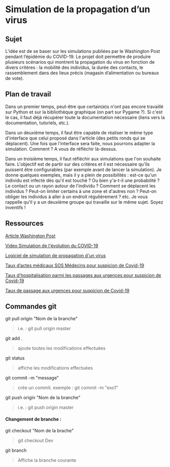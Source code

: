 # Simulation de la propagation d’un virus

## Sujet
L’idée est de se baser sur les simulations publiées par le Washington Post pendant l’épidémie du COVID-19. Le projet doit permettre de produire plusieurs scénarios qui montrent la propagation du virus en fonction de divers critères : la mobilité des individus, la durée des contacts, le rassemblement dans des lieux précis (magasin d’alimentation ou bureaux de vote).

## Plan de travail
Dans un premier temps, peut-être que certain(e)s n'ont pas encore travaillé sur Python et sur la bibliothèque graphique (on part sur Pygame ?). Si c'est le cas, il faut déjà récupérer toute la documentation nécessaire (liens vers la documentation, tutoriels, etc.).

Dans un deuxième temps, il faut être capable de réaliser le même type d'interface que celui proposé dans l'article (des petits ronds qui se déplacent). Une fois que l'interface sera faite, nous pourrons adapter la simulation. Comment ? A vous de réfléchir là-dessus.

Dans un troisième temps, il faut réfléchir aux simulations que l'on souhaite faire. L'objectif est de partir sur des critères et il est nécessaire qu'ils puissent être configurables (par exemple avant de lancer la simulation). Je donne quelques exemples, mais il y a plein de possibilités : est-ce qu'un individu est infecté dès qu'il est touché ? Ou bien y'a-t-il une probabilité ? Le contact ou un rayon autour de l'individu ? Comment se déplacent les individus ? Peut-on limiter certains à une zone et d'autres non ? Peut-on obliger les individus à aller à un endroit régulièrement ? etc. Je vous rappelle qu'il y a un deuxième groupe qui travaille sur le même sujet. Soyez inventifs !

## Ressources 


[Article Washington Post](https://www.washingtonpost.com/graphics/2020/world/corona-simulator/?fbclid=IwAR2fR0DmKt411g-nQkPCfiriesyZcGDR6ovSnXiA4qRm4nx6XcGHlRHGieY)

[Video Simulation de l'évolution du COVID-19](https://www.youtube.com/watch?v=hrLrEfP2Wjo&fbclid=IwAR1tauuZLSBlKuAiWRztkthoEDdMkmZjWyJeH1aR0bIbxp3HRPBA25wW4b8)

[Logiciel de simulation de propagation d'un virus](https://github.com/angeluriot/Disease_propagation?fbclid=IwAR1JoR2a45tnGa-Nbj9WESWnBDD5pP1XYJIYFQ68PyFz8HqEdZGxO0XqTPs)

[Taux d’actes médicaux SOS Médecins pour suspicion de Covid-19](https://www.data.gouv.fr/fr/datasets/taux-dactes-medicaux-sos-medecins-pour-suspicion-de-covid-19-pour-10-000-actes-medicaux/)

[Taux d'hospitalisation parmi les passages aux urgences pour suspicion de Covid-19](https://www.data.gouv.fr/fr/datasets/taux-dhospitalisation-parmi-les-passages-aux-urgences-pour-suspicion-de-covid-19/)

[Taux de passage aux urgences pour suspicion de Covid-19](https://www.data.gouv.fr/fr/datasets/taux-de-passages-aux-urgences-pour-suspicion-de-covid-19/)

## Commandes git

git pull origin "Nom de la branche"
> i.e. : git pull origin master

git add .
> ajoute toutes les modifications effectuées

git status
> affiche les modifications effectuées

git commit -m "message"
> crée un commit. exemple : git commit -m "exo1"

git push origin "Nom de la branche"
> i.e. : git push origin master

#### Changement de branche :
git checkout "Nom de la brache"
> git checkout Dev

git branch
> Affiche la branche courante
